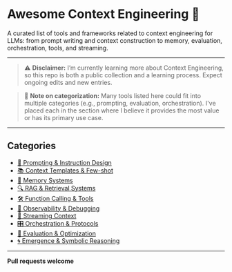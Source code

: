 # Awesome Context Engineering 🧠

A curated list of tools and frameworks related to context engineering for LLMs: from prompt writing and context construction to memory, evaluation, orchestration, tools, and streaming.

---

> ⚠️ **Disclaimer:** I’m currently learning more about Context Engineering, so this repo is both a public collection and a learning process. Expect ongoing edits and new entries.

> 🧭 **Note on categorization:** Many tools listed here could fit into multiple categories (e.g., prompting, evaluation, orchestration). I've placed each in the section where I believe it provides the most value or has its primary use case.

---
## Categories

- [📝 Prompting & Instruction Design](tools/prompting.md)
- [📚 Context Templates & Few-shot](tools/context.md)
- [🧠 Memory Systems](tools/memory.md)
- [🔍 RAG & Retrieval Systems](tools/rag.md)
- [🛠️ Function Calling & Tools](tools/tools.md)
- [🧪 Observability & Debugging](tools/observability.md)
- [🌊 Streaming Context](tools/streaming.md)
- [🎛 Orchestration & Protocols](tools/orchestration.md)
- [📏 Evaluation & Optimization](tools/evaluation.md)
- [🌀 Emergence & Symbolic Reasoning](tools/emergence.md)


---

**Pull requests welcome** 